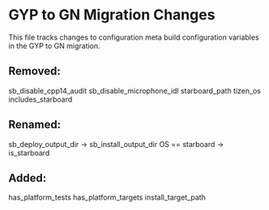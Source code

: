 # GYP to GN Migration Changes
This file tracks changes to configuration meta build configuration variables in
the GYP to GN migration.

## Removed:
sb_disable_cpp14_audit
sb_disable_microphone_idl
starboard_path
tizen_os
includes_starboard

## Renamed:
sb_deploy_output_dir -> sb_install_output_dir
OS == starboard -> is_starboard

## Added:
has_platform_tests
has_platform_targets
install_target_path
